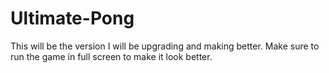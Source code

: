 # Ultimate-Pong
This will be the version I will be upgrading and making better.
Make sure to run the game in full screen to make it look better.
